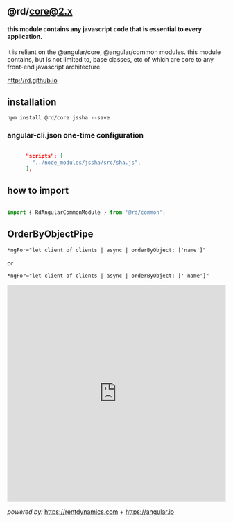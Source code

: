 <!--[![Build Status](https://travis-ci.org/ng2select/bootstrap.svg?branch=master)](https://travis-ci.org/ng2select/bootstrap)-->

## @rd/core@2.x

#### this module contains any javascript code that is essential to every application.
it is reliant on the @angular/core, @angular/common modules. this module contains, but is not limited to, base classes, etc of which are core to any front-end javascript architecture.

http://rd.github.io

## installation

```
npm install @rd/core jssha --save

```

### angular-cli.json one-time configuration

```json

      "scripts": [
        "../node_modules/jssha/src/sha.js",
      ],

```

## how to import

```TypeScript  

import { RdAngularCommonModule } from '@rd/common';

```

## OrderByObjectPipe
```
*ngFor="let client of clients | async | orderByObject: ['name']"

```
or
```
*ngFor="let client of clients | async | orderByObject: ['-name']"

```

<iframe src="http://embed.plnkr.co/GeHGKI/?show=preview" frameborder="0" width="100%" height="500"></iframe>

_powered by:_
https://rentdynamics.com +
https://angular.io
